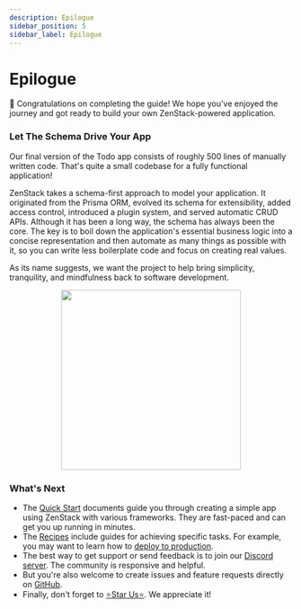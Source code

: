 ```yaml
---
description: Epilogue
sidebar_position: 5
sidebar_label: Epilogue
---
```


# Epilogue

🎉 Congratulations on completing the guide! We hope you've enjoyed the journey and got ready to build your own ZenStack-powered application.

### Let The Schema Drive Your App

Our final version of the Todo app consists of roughly 500 lines of manually written code. That's quite a small codebase for a fully functional application!

ZenStack takes a schema-first approach to model your application. It originated from the Prisma ORM, evolved its schema for extensibility, added access control, introduced a plugin system, and served automatic CRUD APIs. Although it has been a long way, the schema has always been the core. The key is to boil down the application's essential business logic into a concise representation and then automate as many things as possible with it, so you can write less boilerplate code and focus on creating real values.

As its name suggests, we want the project to help bring simplicity, tranquility, and mindfulness back to software development.

<div align="center">
    <img src="/img/the-complete-guide/zen-coder.png" width="320" />
</div>

### What's Next

- The [Quick Start](/docs/category/quick-start) documents guide you through creating a simple app using ZenStack with various frameworks. They are fast-paced and can get you up running in minutes.
- The [Recipes](/docs/category/recipes) include guides for achieving specific tasks. For example, you may want to learn how to [deploy to production](/docs/guides/deploy).
- The best way to get support or send feedback is to join our [Discord server](https://discord.gg/Ykhr738dUe). The community is responsive and helpful.
- But you're also welcome to create issues and feature requests directly on [GitHub](https://github.com/zenstackhq/zenstack).
- Finally, don't forget to [⭐️Star Us⭐️](https://github.com/zenstackhq/zenstack). We appreciate it!
